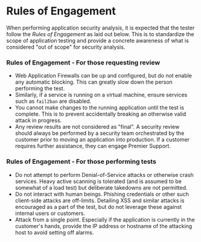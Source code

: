# Rules of Engagement

When performing application security analysis, it is expected that the tester follow the _Rules of Engagement_ as laid out below. This is to standardize the scope of application testing and provide a concrete awareness of what is considered "out of scope" for security analysis.

### Rules of Engagement - For those requesting review <a href="#rules-of-engagement-for-those-requesting-review" id="rules-of-engagement-for-those-requesting-review"></a>

* Web Application Firewalls can be up and configured, but do not enable any automatic blocking. This can greatly slow down the person performing the test.
* Similarly, if a service is running on a virtual machine, ensure services such as `fail2ban` are disabled.
* You cannot make changes to the running application until the test is complete. This is to prevent accidentally breaking an otherwise valid attack in progress.
* Any review results are not considered as "final". A security review should always be performed by a security team orchestrated by the customer prior to moving an application into production. If a customer requires further assistance, they can engage Premier Support.

### Rules of Engagement - For those performing tests <a href="#rules-of-engagement-for-those-performing-tests" id="rules-of-engagement-for-those-performing-tests"></a>

* Do not attempt to perform Denial-of-Service attacks or otherwise crash services. Heavy active scanning is tolerated (and is assumed to be somewhat of a load test) but deliberate takedowns are not permitted.
* Do not interact with human beings. Phishing credentials or other such client-side attacks are off-limits. Detailing XSS and similar attacks is encouraged as a part of the test, but do not leverage these against internal users or customers.
* Attack from a single point. Especially if the application is currently in the customer's hands, provide the IP address or hostname of the attacking host to avoid setting off alarms.
